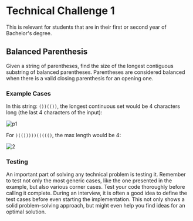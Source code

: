 # Technical Challenge 1
This is relevant for students that are in their first or second year of Bachelor's degree.

## Balanced Parenthesis
Given a string of parentheses, find the size of the longest contiguous substring of balanced parentheses. Parentheses are considered balanced when there is a valid closing parenthesis for an opening one.

### Example Cases
In this string: ```())(())```, the longest continuous set would be 4 characters long (the last 4 characters of the input):

![p1](https://user-images.githubusercontent.com/46791949/126889887-45d0b9ce-4d63-4878-b34b-94323389d2a9.png)


For ```)(()))))((((()```, the max length would be 4:

![2](https://user-images.githubusercontent.com/46791949/126889892-985adff4-1186-4430-a06d-24ecc0bc880b.png)

### Testing 
An important part of solving any technical problem is testing it. Remember to test not only the most generic cases, like the one presented in the example, but also various corner cases. Test your code thoroughly before calling it complete. During an interview, it is often a good idea to define the test cases before even starting the implementation. This not only shows a solid problem-solving approach, but might even help you find ideas for an optimal solution.

